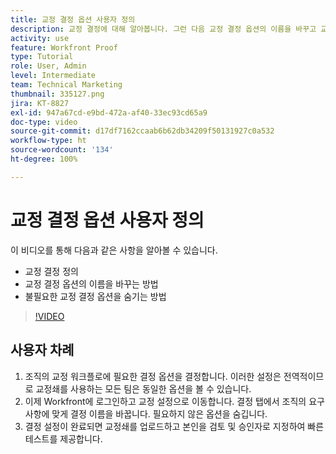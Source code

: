 ```yaml
---
title: 교정 결정 옵션 사용자 정의
description: 교정 결정에 대해 알아봅니다. 그런 다음 교정 결정 옵션의 이름을 바꾸고 교정 시스템 설정에서 불필요한 옵션을 숨깁니다.
activity: use
feature: Workfront Proof
type: Tutorial
role: User, Admin
level: Intermediate
team: Technical Marketing
thumbnail: 335127.png
jira: KT-8827
exl-id: 947a67cd-e9bd-472a-af40-33ec93cd65a9
doc-type: video
source-git-commit: d17df7162ccaab6b62db34209f50131927c0a532
workflow-type: ht
source-wordcount: '134'
ht-degree: 100%

---
```


# 교정 결정 옵션 사용자 정의

이 비디오를 통해 다음과 같은 사항을 알아볼 수 있습니다.

* 교정 결정 정의
* 교정 결정 옵션의 이름을 바꾸는 방법
* 불필요한 교정 결정 옵션을 숨기는 방법

>[!VIDEO](https://video.tv.adobe.com/v/335127/?quality=12&learn=on&enablevpops)

## 사용자 차례

1. 조직의 교정 워크플로에 필요한 결정 옵션을 결정합니다. 이러한 설정은 전역적이므로 교정쇄를 사용하는 모든 팀은 동일한 옵션을 볼 수 있습니다.
1. 이제 Workfront에 로그인하고 교정 설정으로 이동합니다. 결정 탭에서 조직의 요구 사항에 맞게 결정 이름을 바꿉니다. 필요하지 않은 옵션을 숨깁니다.
1. 결정 설정이 완료되면 교정쇄를 업로드하고 본인을 검토 및 승인자로 지정하여 빠른 테스트를 제공합니다.


<!--
Lean More URLs
-->
